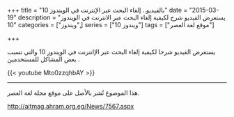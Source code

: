 +++
title = "بالفيديو.. إلغاء البحث عبر الإنترنت في الويندوز 10"
date = "2015-03-19"
description = "يستعرض الفيديو شرح لكيفية إلغاء البحث عبر الانترنت في الويندوز 10"
categories = ["ويندوز",]
series = ["ويندوز 10"]
tags = ["موقع لغة العصر"]

+++

يستعرض الفيديو شرحا لكيفية إلغاء البحث عبر الإانترنت في الويندوز 10 والتي تسبب بعض المشاكل للمستخدمين .

{{< youtube Mto0zzqhbAY >}}

---
هذا الموضوع نٌشر باﻷصل على موقع مجلة لغة العصر.

http://aitmag.ahram.org.eg/News/7567.aspx